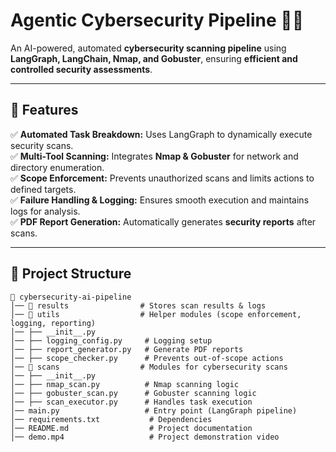 # **Agentic Cybersecurity Pipeline 🔐🚀**  
An AI-powered, automated **cybersecurity scanning pipeline** using **LangGraph, LangChain, Nmap, and Gobuster**, ensuring **efficient and controlled security assessments**.

---

## **📌 Features**  
✅ **Automated Task Breakdown:** Uses LangGraph to dynamically execute security scans.  
✅ **Multi-Tool Scanning:** Integrates **Nmap & Gobuster** for network and directory enumeration.  
✅ **Scope Enforcement:** Prevents unauthorized scans and limits actions to defined targets.  
✅ **Failure Handling & Logging:** Ensures smooth execution and maintains logs for analysis.  
✅ **PDF Report Generation:** Automatically generates **security reports** after scans.  

---

## **📂 Project Structure**  
```plaintext
📂 cybersecurity-ai-pipeline
│── 📂 results                # Stores scan results & logs
│── 📂 utils                  # Helper modules (scope enforcement, logging, reporting)
│── ├── __init__.py
│── ├── logging_config.py     # Logging setup
│── ├── report_generator.py   # Generate PDF reports
│── ├── scope_checker.py      # Prevents out-of-scope actions
│── 📂 scans                  # Modules for cybersecurity scans
│── ├── __init__.py
│── ├── nmap_scan.py          # Nmap scanning logic
│── ├── gobuster_scan.py      # Gobuster scanning logic
│── ├── scan_executor.py      # Handles task execution
│── main.py                   # Entry point (LangGraph pipeline)
│── requirements.txt           # Dependencies
│── README.md                  # Project documentation
│── demo.mp4                   # Project demonstration video
